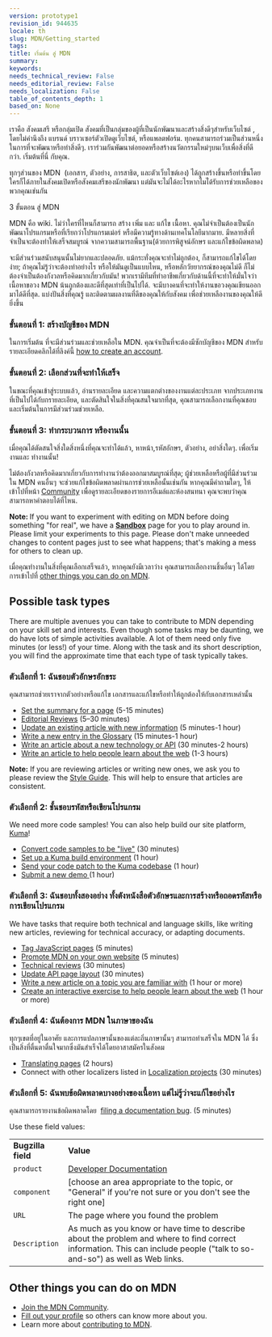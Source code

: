 ```yaml
---
version: prototype1
revision_id: 944635
locale: th
slug: MDN/Getting_started
tags: 
title: เริ่มต้น สู่ MDN
summary: 
keywords: 
needs_technical_review: False
needs_editorial_review: False
needs_localization: False
table_of_contents_depth: 1
based_on: None
---
```

<div class="syntaxbox" id="What_is_MDN.3F"><span class="seoSummary">เราคือ สังคมเสรี หรือกลุ่มเปิด สังคมที่เป็นกลุ่มของผู้ที่เป็นนักพัฒนาและสร้างสิ่งดีๆสำหรับเว็บไซต์ , โดยไม่คำนึงถึง แบรนด์ บราวเซอร์ตัวเปิดดูเว็บไซต์, หรือแพลตฟอร์ม. ทุกคนสามารถร่วมเป็นส่วนหนึ่งในการที่จะพัฒนาหรือทำสิ่งดีๆ. เราร่วมกันพัฒนาต่อยอดหรือสร้างนวัตกรรมใหม่ๆบนเว็บเพื่อสิ่งที่ดีกว่า. เริ่มต้นที่นี่ กับคุณ.</span></div>

<p><span>ทุกๆส่วนของ MDN  (เอกสาร, ตัวอย่าง, การสาธิต, และตัวเว็บไซต์เอง) ได้ถูกสร้างขึ้นหรือทำขึ้นโดยใครก็ได้ภายในสังคมเปิดหรือสังคมเสรีของนักพัฒนา แต่มันจะไม่ได้อะไรหากไมไ่ด้รับการช่วยเหลือของพวกคุณเช่นกัน</span></p>

<p>3 ขั้นตอน สู่ MDN</p>

<p>MDN คือ wiki. ไม่ว่าใครที่ไหนก็สามารถ สร้าง เพิ่ม และ แก้ไข เนื้อหา. คุณไม่จำเป็นต้องเป็นนักพัฒนาโปรแกรมหรือที่เรียกว่าโปรแกรมเม่อร์ หรือมีความรู้ทางด้านเทคโนโลยีมากมาย. มีหลายสิ่งที่จำเป็นจะต้องทำให้เสร็จสมบูรณ์ จากความสามารถพื้นฐาน(ด้วยการพิสูจน์อักษร และแก้ไขข้อผิดพลาด)</p>

<p>จะมีส่วนร่วมสนับสนุนนั้นไม่ยากและปลอดภัย. แม้กระทั่งคุณจะทำไม่ถูกต้อง, ก็สามารถแก้ไขได้โดยง่าย; ถ้าคุณไม่รู้ว่าจะต้องทำอย่างไร หรือให้มันดูเป็นแบบไหน, หรือหลักวัยยากรณ์ของคุณไม่ดี ก็ไม่ต้องจำเป็นต้องกังวลหรือคิดมากเกี่ยวกับมัน! พวกเรามีทีมที่ทำอาชีพเกี่ยวกับด้านนี้ที่จะทำให้มั่นใจว่า เนื้อหาขอวง MDN น้นถูกต้องและดีที่สุดเท่าที่เป็นไปได้. จะมีบางคนที่จะทำให้งานขอวงคุณเขียนออกมาได้ดีที่สุด. แบ่งปันสิ่งที่คุณรู้ และติดตามผลงานที่ดีของคุณให้กับสังคม เพื่อช่วยเหลืองานของคุณให้ดียิ่งขึ้น</p>

<h3 id="ขั้นตอนที่_1_สร้างบัญชีของ_MDN">ขั้นตอนที่ 1: สร้างบัญชีของ MDN</h3>

<p>ในการเริ่มต้น ที่จะมีส่วนร่วมและช่วยเหลือใน MDN. คุณจำเป็นที่จะต้องมีซักบัญชีของ MDN สำหรับรายละเอียดคลิกได้ที่ลิงค์นี้ <a href="/en-US/docs/MDN/Contribute/Howto/Create_an_MDN_account">how to create an account</a>.</p>

<h3 id="ขั้นตอนที่_2_เลือกส่วนที่จะทำให้เสร็จ">ขั้นตอนที่ 2: เลือกส่วนที่จะทำให้เสร็จ</h3>

<p>ในขณะที่คุณเข้าสู่ระบบแล้ว, อ่านรายละเอียด และความแตกต่างของงานแต่ละประเภท จากประเภทงานที่เป็นไปได้กับกรายละเอียด, และตัดสินใจในสิ่งที่คุณสนใจมากที่สุด, คุณสามารถเลือกงานที่คุณชอบและเริ่มต้นในการมีส่วนร่วมช่วยเหลือ.</p>

<h3 id="ขั้นตอนที่_3_ทำกระบวนการ_หรืองานนั้น">ขั้นตอนที่ 3: ทำกระบวนการ หรืองานนั้น</h3>

<p>เมื่อคุณได้ตัดสนใจสิ่งใดสิ่งหนึ่งที่คุณจะทำได้แล้ว, หาหน้า,รหัสอักษร, ตัวอย่าง, อย่าสิ่งใดๆ. เพื่อเริ่มงานและ ทำงานนั้น!</p>

<p>ไม่ต้องกังวลหรือคิดมากเกี่ยวกับการทำงานว่าต้องออกมาสมบูรณ์ที่สุด; ผู้ช่วยเหลือหรือผู้ที่มีส่วนร่วมใน MDN คนอื่นๆ จะช่วยแก้ไขข้อผิดพลาดผ่านการช่วยเหลือนั้นเช่นกัน หากคุณมีคำถามใดๆ, ให้เข้าไปที่หน้า <a href="/en-US/docs/MDN/Community">Community</a> เพื่อดูรายละเอียดของรายการอีเมล์และห้องสนทนา คุณจะพบว่าคุณสามารถหาคำตอบได้ที่ไหน.</p>

<div class="note">
<p><strong>Note: </strong>If you want to experiment with editing on MDN before doing something "for real", we have a <strong><a href="/en-US/docs/Sandbox">Sandbox</a></strong> page for you to play around in. Please limit your experiments to this page. Please don't make unneeded changes to content pages just to see what happens; that's making a mess for others to clean up.</p>
</div>

<p>เมื่อคุณทำงานในสิ่งที่คุณเลือกเสร็จแล้ว, หากคุณยังมีเวลาว่าง คุณสามารถเลือกงานชิ้นอื่นๆ ได้โดยการเข้าไปที่ <a href="#Other_things_you_can_do_on_MDN">other things you can do on MDN</a>.</p>

<h2 id="Possible_task_types">Possible task types</h2>

<p>There are multiple avenues you can take to contribute to MDN depending on your skill set and interests. Even though some tasks may be daunting, we do have lots of simple activities available. A lot of them need only five minutes (or less!) of your time. Along with the task and its short description, you will find the approximate time that each type of task typically takes.</p>

<h3 id="ตัวเลือกที่_1_ฉันชอบตัวอักษรอักขระ">ตัวเลือกที่ 1: ฉันชอบตัวอักษรอักขระ</h3>

<p>คุณสามารถช่วยเราจากตัวอย่างหรือแก้ไข เอกสารและแก้ไขหรือทำให้ถูกต้องให้กับเอกสารเหล่านั้น</p>

<ul>
 <li><a href="/en-US/docs/MDN/Contribute/Howto/Set_the_summary_for_a_page">Set the summary for a page</a> (5-15 minutes)</li>
 <li><a href="/en-US/docs/MDN/Contribute/Howto/Do_an_editorial_review">Editorial Reviews</a> (5–30 minutes)</li>
 <li><a href="/en-US/docs/MDN/User_guide/Writing#Editing_an_existing_page">Update an existing article with new information</a> (5 minutes-1 hour)</li>
 <li><a href="/en-US/docs/Project:MDN/Contributing/How_to/Write_a_new_entry_in_the_Glossary">Write a new entry in the Glossary</a> (15 minutes-1 hour)</li>
 <li><a href="/en-US/docs/MDN/User_guide/Writing#Adding_a_new_page">Write an article about a new technology or API</a> (30 minutes-2 hours)</li>
 <li><a href="/en-US/docs/Project:MDN/Contributing/How_to/Write_an_article_to_help_learning_the_web">Write an article to help people learn about the web</a> (1-3 hours)</li>
</ul>

<div class="note"><strong>Note:</strong> If you are reviewing articles or writing new ones, we ask you to please review the <a href="/en-US/docs/MDN/Contribute/Content/Style_guide">Style Guide</a>. This will help to ensure that articles are consistent.</div>

<h3 id="ตัวเลือกที่_2_ชั้นชอบรหัสหรือเขียนโปรแกรม">ตัวเลือกที่ 2: ชั้นชอบรหัสหรือเขียนโปรแกรม</h3>

<p>We need more code samples! You can also help build our site platform, <a href="https://developer.mozilla.org/en-US/docs/Project:MDN/Kuma">Kuma</a>!</p>

<ul>
 <li><a href="/en-US/docs/MDN/Contribute/Howto/Convert_code_samples_to_be_live">Convert code samples to be "live"</a> (30 minutes)</li>
 <li><a href="https://kuma.readthedocs.org/en/latest/installation-vagrant.html">Set up a Kuma build environment</a> (1 hour)</li>
 <li><a href="https://github.com/mozilla/kuma#readme">Send your code patch to the Kuma codebase</a> (1 hour)</li>
 <li><a href="https://developer.mozilla.org/en-US/demos/submit">Submit a new demo </a>(1 hour)</li>
</ul>

<h3 id="ตัวเลือกที่_3_ฉันชอบทั้งสองอย่าง_ทั้งตังหนังสือตัวอักษรและการสร้างหรือถอดรหัสหรือการเขียนโปรแกรม">ตัวเลือกที่ 3: ฉันชอบทั้งสองอย่าง ทั้งตังหนังสือตัวอักษรและการสร้างหรือถอดรหัสหรือการเขียนโปรแกรม</h3>

<p>We have tasks that require both technical and language skills, like writing new articles, reviewing for technical accuracy, or adapting documents.</p>

<ul>
 <li><a href="/en-US/docs/MDN/Contribute/Howto/Tag_JavaScript_pages">Tag JavaScript pages</a> (5 minutes)</li>
 <li><a href="/en-US/docs/MDN/Promote">Promote MDN on your own website</a> (5 minutes)</li>
 <li><a href="/en-US/docs/MDN/Contribute/Howto/Do_a_technical_review">Technical reviews</a> (30 minutes)</li>
 <li><a href="/en-US/docs/MDN/Contribute/Howto/Update_API_page_layout">Update API page layout</a> (30 minutes)</li>
 <li><a href="/en-US/docs/MDN/Contribute/Creating_and_editing_pages#Creating_a_new_page">Write a new article on a topic you are familiar with</a> (1 hour or more)</li>
 <li><a href="/en-US/docs/MDN/Contribute/Howto/Create_an_interactive_exercise_to_help_learning_the_web">Create an interactive exercise to help people learn about the web</a> (1 hour or more)</li>
</ul>

<h3 id="ตัวเลือกที่_4_ฉันต้องการ_MDN_ในภาษาของฉัน">ตัวเลือกที่ 4: ฉันต้องการ MDN ในภาษาของฉัน</h3>

<p>ทุกๆเขตที่อยู่ในอาศัย และการแปลภาษานั้นของแต่ละถิ่นภาษานั้นๆ สามารถทำเสร็จใน MDN ได้ ซึ่งเป็นสิ่งที่ตื่นตาตื่นใจมากซึ่งมันสำเร็จได้โดยอาสาสมัครในสังคม</p>

<ul>
 <li><a href="/en-US/docs/MDN/Contribute/Localize/Translating_pages">Translating pages</a> (2 hours)</li>
 <li>Connect with other localizers listed in <a href="/en-US/docs/MDN/Contribute/Localize/Localization_projects">Localization projects</a> (30 minutes)</li>
</ul>

<h3 id="ตัวเลือกที่_5_ฉันพบข้อผิดพลาดบางอย่างของเนื้อหา_แต่ไม่รู้ว่าจะแก้ไขอย่างไร">ตัวเลือกที่ 5: ฉันพบข้อผิดพลาดบางอย่างของเนื้อหา แต่ไม่รู้ว่าจะแก้ไขอย่างไร</h3>

<p>คุณสามารถรายงานข้อผิดพลาดโดย  <a class="external" href="https://bugzilla.mozilla.org/enter_bug.cgi?product=Mozilla%20Developer%20Network">filing a documentation bug</a>. (5 minutes)</p>

<p>Use these field values:</p>

<table class="standard-table">
 <tbody>
  <tr>
   <td><strong>Bugzilla field</strong></td>
   <td><strong>Value</strong></td>
  </tr>
  <tr>
   <td><code>product</code></td>
   <td><a href="https://bugzilla.mozilla.org/enter_bug.cgi?product=Developer+Documentation">Developer Documentation</a></td>
  </tr>
  <tr>
   <td><code>component</code></td>
   <td>[choose an area appropriate to the topic, or "General" if you're not sure or you don't see the right one]</td>
  </tr>
  <tr>
   <td><code>URL</code></td>
   <td>The page where you found the problem</td>
  </tr>
  <tr>
   <td><code>Description</code></td>
   <td>As much as you know or have time to describe about the problem and where to find correct information. This can include people ("talk to so-and-so") as well as Web links.</td>
  </tr>
 </tbody>
</table>

<h2 id="Other_things_you_can_do_on_MDN">Other things you can do on MDN</h2>

<ul>
 <li><a href="/en-US/docs/Project:Community">Join the MDN Community</a>.</li>
 <li><a href="/en-US/profile">Fill out your profile</a> so others can know more about you.</li>
 <li>Learn more about <a href="/en-US/docs/MDN/Contribute">contributing to MDN</a>.</li>
</ul>

